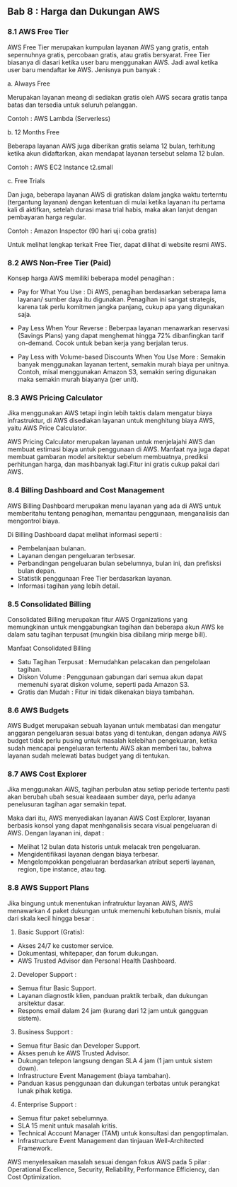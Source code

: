 ## Bab 8 : Harga dan Dukungan AWS

### 8.1 AWS Free Tier

AWS Free Tier merupakan kumpulan layanan AWS yang gratis, entah sepernuhnya gratis, percobaan gratis, atau gratis bersyarat. Free Tier biasanya di dasari ketika user baru menggunakan AWS. Jadi awal ketika user baru mendaftar ke AWS. Jenisnya pun banyak :

a. Always Free

Merupakan layanan meang di sediakan gratis oleh AWS secara gratis tanpa batas dan tersedia untuk seluruh pelanggan.

Contoh : AWS Lambda (Serverless) 

b. 12 Months Free

Beberapa layanan AWS juga diberikan gratis selama 12 bulan, terhitung ketika akun didaftarkan, akan mendapat layanan tersebut selama 12 bulan.

Contoh : AWS EC2 Instance t2.small

c. Free Trials

Dan juga, beberapa layanan AWS di gratiskan dalam jangka waktu terterntu (tergantung layanan) dengan ketentuan di mulai ketika layanan itu pertama kali di aktifkan, setelah durasi masa trial habis, maka akan lanjut dengan pembayaran harga regular.

Contoh : Amazon Inspector (90 hari uji coba gratis)

Untuk melihat lengkap terkait Free Tier, dapat dilihat di website resmi AWS.

### 8.2 AWS Non-Free Tier (Paid)

Konsep harga AWS memiliki beberapa model penagihan : 

- Pay for What You Use :  Di AWS, penagihan berdasarkan seberapa lama layanan/ sumber daya itu digunakan. Penagihan ini sangat strategis, karena tak perlu komitmen jangka panjang, cukup apa yang digunakan saja.

- Pay Less When Your Reverse : Beberpaa layanan menawarkan reservasi (Savings Plans) yang dapat menghemat hingga 72% dibanfingkan tarif on-demand. Cocok untuk beban kerja yang berjalan terus.

- Pay Less with Volume-based Discounts When You Use More : Semakin banyak menggunakan layanan tertent, semakin murah biaya per unitnya. Contoh, misal menggunakan Amazon S3, semakin sering digunakan maka semakin murah biayanya (per unit).

### 8.3 AWS Pricing Calculator 

Jika menggunakan AWS tetapi ingin lebih taktis dalam mengatur biaya infrastruktur, di AWS disediakan layanan untuk menghitung biaya AWS, yaitu AWS Price Calculator.

AWS Pricing Calculator merupakan layanan untuk menjelajahi AWS dan membuat estimasi biaya untuk penggunaan di AWS. Manfaat nya juga dapat membuat gambaran model arsitektur sebelum membuatnya, prediksi perhitungan harga, dan masihbanyak lagi.Fitur ini gratis cukup pakai dari AWS.

### 8.4 Billing Dashboard and Cost Management

AWS Billing Dashboard merupakan menu layanan yang ada di AWS untuk memberitahu tentang penagihan, memantau penggunaan, menganalisis dan mengontrol biaya.

Di Billing Dashboard dapat melihat informasi seperti : 
- Pembelanjaan bulanan.
- Layanan dengan pengeluaran terbsesar.
- Perbandingan pengeluaran bulan sebelumnya, bulan ini, dan  prefisksi bulan depan.
- Statistik penggunaan Free Tier berdasarkan layanan.
- Informasi tagihan yang lebih detail.

### 8.5 Consolidated Billing

Consolidated Billing merupakan fitur AWS Organizations yang memungkinan untuk menggabungkan tagihan dan beberapa akun AWS ke dalam satu tagihan terpusat (mungkin bisa dibilang mirip merge bill). 

Manfaat Consolidated Billing 
- Satu Tagihan Terpusat : Memudahkan pelacakan dan pengelolaan tagihan.
- Diskon Volume : Penggunaan gabungan dari semua akun dapat memenuhi syarat diskon volume, seperti pada Amazon S3.
- Gratis dan Mudah : Fitur ini tidak dikenakan biaya tambahan.

### 8.6 AWS Budgets

AWS Budget merupakan sebuah layanan untuk membatasi dan mengatur anggaran pengeluaran sesuai batas yang di tentukan, dengan adanya AWS budget tidak perlu pusing untuk masalah kelebihan pengekuaran, ketika sudah mencapai pengeluaran tertentu AWS akan memberi tau, bahwa layanan sudah melewati batas budget yang di tentukan.

### 8.7 AWS Cost Explorer

Jika menggunakan AWS, tagihan perbulan atau setiap periode tertentu pasti akan berubah ubah sesuai keadaaan sumber daya, perlu adanya penelusuran tagihan agar semakin tepat.

Maka dari itu, AWS menyediakan layanan AWS Cost Explorer, layanan berbasis konsol yang dapat menhganalisis secara visual pengeluaran di AWS. Dengan layanan ini, dapat :
- Melihat 12 bulan data historis untuk melacak tren pengeluaran.
- Mengidentifikasi layanan dengan biaya terbesar.
- Mengelompokkan pengeluaran berdasarkan atribut seperti layanan, region, tipe instance, atau tag.

### 8.8 AWS Support Plans

Jika bingung untuk menentukan infratruktur layanan AWS, AWS menawarkan 4 paket dukungan untuk memenuhi kebutuhan bisnis, mulai dari skala kecil hingga besar : 

1. Basic Support (Gratis):

- Akses 24/7 ke customer service.
- Dokumentasi, whitepaper, dan forum dukungan.
- AWS Trusted Advisor dan Personal Health Dashboard.

2. Developer Support :

- Semua fitur Basic Support.
- Layanan diagnostik klien, panduan praktik terbaik, dan dukungan arsitektur dasar.
- Respons email dalam 24 jam (kurang dari 12 jam untuk gangguan sistem).

3. Business Support :

- Semua fitur Basic dan Developer Support.
- Akses penuh ke AWS Trusted Advisor.
- Dukungan telepon langsung dengan SLA 4 jam (1 jam untuk sistem down).
- Infrastructure Event Management (biaya tambahan).
- Panduan kasus penggunaan dan dukungan terbatas untuk perangkat lunak pihak ketiga.

4. Enterprise Support :

- Semua fitur paket sebelumnya.
- SLA 15 menit untuk masalah kritis.
- Technical Account Manager (TAM) untuk konsultasi dan pengoptimalan.
- Infrastructure Event Management dan tinjauan Well-Architected Framework.

AWS menyelesaikan masalah sesuai dengan fokus AWS pada 5 pilar : Operational Excellence, Security, Reliability, Performance Efficiency, dan Cost Optimization.

